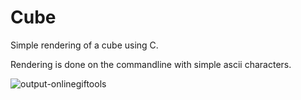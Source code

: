 # Cube
Simple rendering of a cube using C.

Rendering is done on the commandline with simple ascii characters.

![output-onlinegiftools](https://github.com/NicoEvZ/Cube/assets/35323277/7652324c-2cc0-443f-9173-52d10951a2a4)
